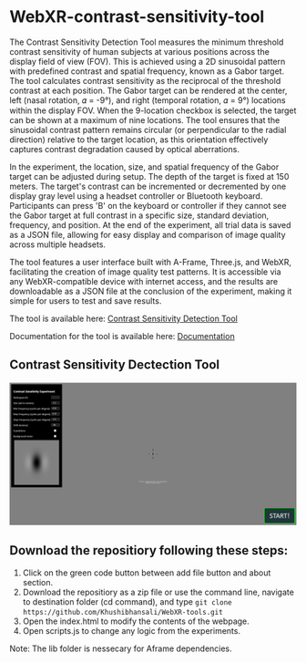 # WebXR-contrast-sensitivity-tool
The Contrast Sensitivity Detection Tool measures the minimum threshold contrast sensitivity of human subjects at various positions across the display field of view (FOV). This is achieved using a 2D sinusoidal pattern with predefined contrast and spatial frequency, known as a Gabor target. The tool calculates contrast sensitivity as the reciprocal of the threshold contrast at each position. The Gabor target can be rendered at the center, left (nasal rotation, 𝛼 = -9°), and right (temporal rotation, 𝛼 = 9°) locations within the display FOV. When the 9-location checkbox is selected, the target can be shown at a maximum of nine locations. The tool ensures that the sinusoidal contrast pattern remains circular (or perpendicular to the radial direction) relative to the target location, as this orientation effectively captures contrast degradation caused by optical aberrations.

In the experiment, the location, size, and spatial frequency of the Gabor target can be adjusted during setup. The depth of the target is fixed at 150 meters. The target's contrast can be incremented or decremented by one display gray level using a headset controller or Bluetooth keyboard. Participants can press 'B' on the keyboard or controller if they cannot see the Gabor target at full contrast in a specific size, standard deviation, frequency, and position. At the end of the experiment, all trial data is saved as a JSON file, allowing for easy display and comparison of image quality across multiple headsets.

The tool features a user interface built with A-Frame, Three.js, and WebXR, facilitating the creation of image quality test patterns. It is accessible via any WebXR-compatible device with internet access, and the results are downloadable as a JSON file at the conclusion of the experiment, making it simple for users to test and save results.

The tool is available here: [Contrast Sensitivity Detection Tool](https://khushibhansali.github.io/WebXR-contrast-sensitivity-tool/tool/)

Documentation for the tool is available here: [Documentation](https://khushibhansali.github.io/WebXR-contrast-sensitivity-tool/documentation/)


## Contrast Sensitivity Dectection Tool

![plot](Image/exp1.PNG)

## Download the repositiory following these steps:
1. Click on the green code button between add file button and about section. 
2. Download the repositiory as a zip file or use the command line, navigate to destination folder (cd command), and type ```git clone https://github.com/Khushibhansali/WebXR-tools.git```
3. Open the index.html to modify the contents of the webpage. 
4. Open scripts.js to change any logic from the experiments.

Note: The lib folder is nessecary for Aframe dependencies.
